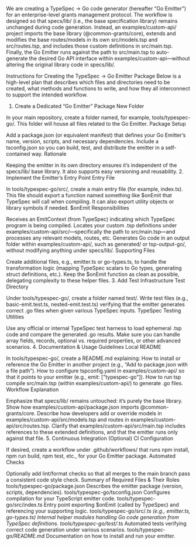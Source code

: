 We are creating a TypeSpec → Go code generator (hereafter “Go Emitter”) for an enterprise-level grants management protocol. The workflow is designed so that specs/lib/ (i.e., the base specification library) remains unchanged during code generation. Instead, an examples/custom-api/ project imports the base library (@common-grants/core), extends and modifies the base routes/models in its own src/models.tsp and src/routes.tsp, and includes those custom definitions in src/main.tsp. Finally, the Go Emitter runs against the path to src/main.tsp to auto-generate the desired Go API interface within examples/custom-api—without altering the original library code in specs/lib/.

Instructions for Creating the TypeSpec → Go Emitter Package
Below is a high-level plan that describes which files and directories need to be created, what methods and functions to write, and how they all interconnect to support the intended workflow.

1. Create a Dedicated “Go Emitter” Package
New Folder

In your main repository, create a folder named, for example, tools/typespec-go/.
This folder will house all files related to the Go Emitter.
Package Setup

Add a package.json (or equivalent manifest) that defines your Go Emitter’s name, version, scripts, and necessary dependencies.
Include a tsconfig.json so you can build, test, and distribute the emitter in a self-contained way.
Rationale

Keeping the emitter in its own directory ensures it’s independent of the specs/lib/ base library.
It also supports easy versioning and reusability.
2. Implement the Emitter’s Entry Point
Entry File

In tools/typespec-go/src/, create a main entry file (for example, index.ts).
This file should export a function named something like $onEmit that TypeSpec will call when compiling.
It can also export utility objects or library symbols if needed.
$onEmit Responsibilities

Receives an EmitContext (from TypeSpec) indicating which TypeSpec program is being compiled.
Locates your custom .tsp definitions under examples/custom-api/src/—specifically the path to src/main.tsp—and processes any relevant models, routes, etc.
Generates Go code in an output folder within examples/custom-api/, such as generated/ or tsp-output-go/, without modifying anything under specs/lib/.
Supporting Files

Create additional files, e.g., emitter.ts or go-types.ts, to handle the transformation logic (mapping TypeSpec scalars to Go types, generating struct definitions, etc.).
Keep the $onEmit function as clean as possible, delegating complexity to these helper files.
3. Add Test Infrastructure
Test Directory

Under tools/typespec-go/, create a folder named test/.
Write test files (e.g., basic-emit.test.ts, nested-emit.test.ts) verifying that the emitter generates correct .go files when given various TypeSpec inputs.
TypeSpec Testing Utilities

Use any official or internal TypeSpec test harness to load ephemeral .tsp code and compare the generated .go results.
Make sure you can handle array fields, records, optional vs. required properties, or other advanced scenarios.
4. Documentation & Usage Guidelines
Local README

In tools/typespec-go/, create a README.md explaining:
How to install or reference the Go Emitter in another project (e.g., “Add to package.json with a file path”).
How to configure tspconfig.yaml in examples/custom-api/ so that it points to your emitter (e.g., emit: ["typespec-go"]).
How to run tsp compile src/main.tsp (within examples/custom-api/) to generate .go files.
Workflow Explanation

Emphasize that specs/lib/ remains untouched: it’s purely the base library.
Show how examples/custom-api/package.json imports @common-grants/core.
Describe how developers add or override models in examples/custom-api/src/models.tsp and routes in examples/custom-api/src/routes.tsp.
Clarify that examples/custom-api/src/main.tsp includes references to these extended definitions, and that the emitter runs only against that file.
5. Continuous Integration (Optional)
CI Configuration

If desired, create a workflow under .github/workflows/ that runs npm install, npm run build, npm test, etc., for your Go Emitter package.
Automated Checks

Optionally add lint/format checks so that all merges to the main branch pass a consistent code style check.
Summary of Required Files & Their Roles
tools/typespec-go/package.json
Describes the emitter package (version, scripts, dependencies).
tools/typespec-go/tsconfig.json
Configures compilation for your TypeScript emitter code.
tools/typespec-go/src/index.ts
Entry point exporting $onEmit (called by TypeSpec) and referencing your supporting logic.
tools/typespec-go/src/*.ts (e.g., emitter.ts, go-types.ts)
Internal helper modules handling Go code generation from TypeSpec definitions.
tools/typespec-go/test/*.ts
Automated tests verifying correct code generation under various scenarios.
tools/typespec-go/README.md
Documentation on how to install and run your emitter.